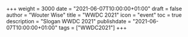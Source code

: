+++
weight = 3000
date = "2021-06-07T10:00:00+01:00"
draft = false
author = "Wouter Wise"
title = "WWDC 2021"
icon = "event"
toc = true
description = "Slogan WWDC 2021"
publishdate = "2021-06-07T10:00:00+01:00"
tags = ["WWDC2021"]
+++
